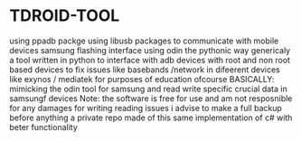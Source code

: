 # TDROID-TOOL
using ppadb packge
using libusb packages to communicate with mobile devices
samsung flashing interface using odin the pythonic way
genericaly a tool written in python to interface with adb devices with root and non root based devices to fix issues like basebands /network
in difeerent devices like exynos / mediatek for purposes of education ofcourse
BASICALLY:
  mimicking the odin tool for samsung and read write specific crucial data in samsungf devices
Note: 
   the software is free for use and am not resposnible for any damages for writing reading issues 
   i advise to make a full backup before anything 
a private repo made of this same implementation of c# with beter functionality
